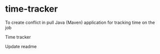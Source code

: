 # time-tracker
To create conflict in pull Java (Maven) application for tracking time on the job

Time tracker

Update readme
